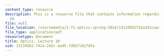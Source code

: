 ```yaml
---
content_type: resource
description: This is a resource file that contains information regarding optics lecture
  10.
file: null
file_location: /coursemedia/2-71-optics-spring-2014/13134562742a242caad5fd92fcb27dfa_MIT2_71S14_lec10_notes.pdf
file_type: application/pdf
resourcetype: Document
title: Optics, Lecture 10
uid: 13134562-742a-242c-aad5-fd92fcb27dfa
---
```

